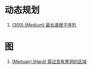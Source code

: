 # 动态规划

1. [(300).(Medium) 最长递增子序列][300]

# 图

1. [(Meituan).(Hard) 穿过含有黑洞的区域][Meituan1]


[300]: ../dynamicprogramming/E300_Medium_LongestIncreasingSubsequence.java
[Meituan1]: ../graph/Meituan_Hard_ThroughRegionContainingBlackHoles.java